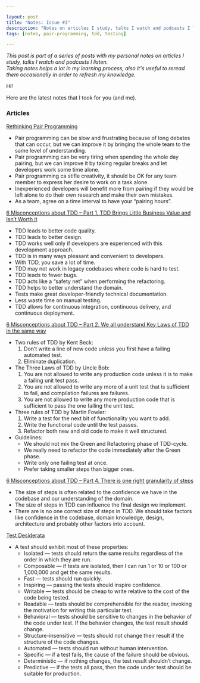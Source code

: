 ```yaml
---

layout: post
title: "Notes: Issue #3"
description: "Notes on articles I study, talks I watch and podcasts I listen."
tags: [notes, pair-programming, tdd, testing]

---
```


_This post is part of a series of posts with my personal notes on articles I study, talks I watch and podcasts I listen.
<br />
Taking notes helps a lot in my learning process, also it's useful to reread them occasionally in order to refresh my knowledge._

Hi!

Here are the latest notes that I took for you (and me).

### Articles

[Rethinking Pair Programming](https://codurance.com/2015/03/15/rethinking-pair-programming/)

* Pair programming can be slow and frustrating because of long debates that can occur, but we can improve it by bringing the whole team to the same level of understanding.
* Pair programming can be very tiring when spending the whole day pairing, but we can improve it by taking regular breaks and let developers work some time alone.
* Pair programming ca stifle creativity, it should be OK for any team member to express her desire to work on a task alone.
* Inexperienced developers will benefit more from pairing if they would be left alone to do their own research and make their own mistakes.
* As a team, agree on a time interval to have your “pairing hours”.

[6 Misconceptions about TDD – Part 1. TDD Brings Little Business Value and Isn’t Worth it](https://www.thedroidsonroids.com/blog/pros-of-tdd-test-driven-development-for-business)

* TDD leads to better code quality.
* TDD leads to better design.
* TDD works well only if developers are experienced with this development approach.
* TDD is in many ways pleasant and convenient to developers.
* With TDD, you save a lot of time.
* TDD may not work in legacy codebases where code is hard to test.
* TDD leads to fewer bugs.
* TDD acts like a “safety net” when performing the refactoring.
* TDD helps to better understand the domain.
* Tests make great developer-friendly technical documentation.
* Less waste time on manual testing.
* TDD allows for continuous integration, continuous delivery, and continuous deployment.

[6 Misconceptions about TDD – Part 2. We all understand Key Laws of TDD in the same way](https://www.thedroidsonroids.com/blog/key-laws-of-tdd)

* Two rules of TDD by Kent Beck:
  1. Don’t write a line of new code unless you first have a failing automated test.
  1. Eliminate duplication.
* The Three Laws of TDD by Uncle Bob:
  1. You are not allowed to write any production code unless it is to make a failing unit test pass.
  1. You are not allowed to write any more of a unit test that is sufficient to fail, and compilation failures are failures.
  1. You are not allowed to write any more production code that is sufficient to pass the one failing the unit test.
* Three rules of TDD by Martin Fowler:
  1. Write a test for the next bit of functionality you want to add.
  1. Write the functional code until the test passes.
  1. Refactor both new and old code to make it well structured.
* Guidelines:
  * We should not mix the Green and Refactoring phase of TDD-cycle.
  * We really need to refactor the code immediately after the Green phase.
  * Write only one failing test at once.
  * Prefer taking smaller steps than bigger ones.

[6 Misconceptions about TDD – Part 4. There is one right granularity of steps](https://www.thedroidsonroids.com/blog/6-misconceptions-about-tdd-part-4-steps-size)

* The size of steps is often related to the confidence we have in the codebase and our understanding of the domain.
* The size of steps in TDD can influence the final design we implement.
* There are is no one correct size of steps in TDD. We should take factors like confidence in the codebase, domain knowledge, design, architecture and probably other factors into account.

[Test Desiderata](https://medium.com/@kentbeck_7670/test-desiderata-94150638a4b3)

* A test should exhibit most of these properties:
  * Isolated — tests should return the same results regardless of the order in which they are run.
  * Composable — if tests are isolated, then I can run 1 or 10 or 100 or 1,000,000 and get the same results.
  * Fast — tests should run quickly.
  * Inspiring — passing the tests should inspire confidence.
  * Writable — tests should be cheap to write relative to the cost of the code being tested.
  * Readable — tests should be comprehensible for the reader, invoking the motivation for writing this particular test.
  * Behavioral — tests should be sensitive to changes in the behavior of the code under test. If the behavior changes, the test result should change.
  * Structure-insensitive — tests should not change their result if the structure of the code changes.
  * Automated — tests should run without human intervention.
  * Specific — if a test fails, the cause of the failure should be obvious.
  * Deterministic — if nothing changes, the test result shouldn’t change.
  * Predictive — if the tests all pass, then the code under test should be suitable for production.